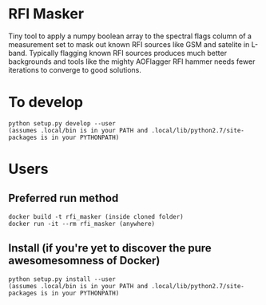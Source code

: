 # RFI Masker
Tiny tool to apply a numpy boolean array to the spectral flags column of a measurement set to mask out known RFI sources like GSM and satelite in L-band. Typically flagging known RFI sources produces much better backgrounds and tools like the mighty AOFlagger RFI hammer needs fewer iterations to converge to good solutions.

# To develop
```
python setup.py develop --user
(assumes .local/bin is in your PATH and .local/lib/python2.7/site-packages is in your PYTHONPATH)
```
# Users
## Preferred run method
```
docker build -t rfi_masker (inside cloned folder)
docker run -it --rm rfi_masker (anywhere)
```
## Install (if you're yet to discover the pure awesomesomness of Docker)
```
python setup.py install --user
(assumes .local/bin is in your PATH and .local/lib/python2.7/site-packages is in your PYTHONPATH)
```
